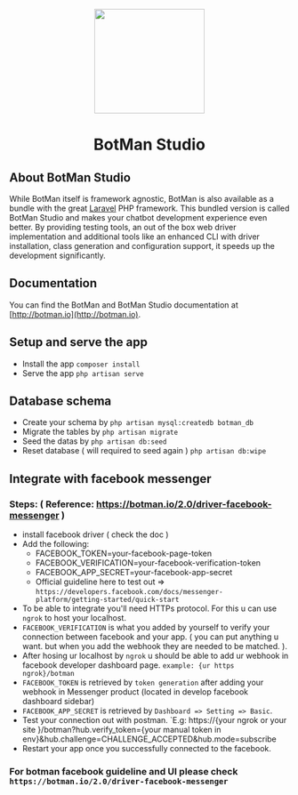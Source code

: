 <p align="center"><img height="188" width="198" src="https://botman.io/img/botman.png"></p>
<h1 align="center">BotMan Studio</h1>

## About BotMan Studio

While BotMan itself is framework agnostic, BotMan is also available as a bundle with the great [Laravel](https://laravel.com) PHP framework. This bundled version is called BotMan Studio and makes your chatbot development experience even better. By providing testing tools, an out of the box web driver implementation and additional tools like an enhanced CLI with driver installation, class generation and configuration support, it speeds up the development significantly.

## Documentation

You can find the BotMan and BotMan Studio documentation at [http://botman.io](http://botman.io).

## Setup and serve the app
- Install the app `composer install`
- Serve the app `php artisan serve`

## Database schema
- Create your schema by `php artisan mysql:createdb botman_db`
- Migrate the tables by `php artisan migrate`
- Seed the datas by `php artisan db:seed`
- Reset database ( will required to seed again ) `php artisan db:wipe`

## Integrate with facebook messenger
### Steps: ( Reference: https://botman.io/2.0/driver-facebook-messenger )
- install facebook driver ( check the doc )
- Add the following: 
  + FACEBOOK_TOKEN=your-facebook-page-token
  + FACEBOOK_VERIFICATION=your-facebook-verification-token
  + FACEBOOK_APP_SECRET=your-facebook-app-secret
  * Official guideline here to test out => `https://developers.facebook.com/docs/messenger-platform/getting-started/quick-start`
- To be able to integrate you'll need HTTPs protocol. For this u can use `ngrok` to host your localhost.
- `FACEBOOK_VERIFICATION` is what you added by yourself to verify your connection between facebook and your app. ( you can put anything u want. but when you add the webhook they are needed to be matched. ).
- After hosing ur localhost by `ngrok` u should be able to add ur webhook in facebook developer dashboard page. `example: {ur https ngrok}/botman`
- `FACEBOOK_TOKEN` is retrieved by `token generation` after adding your webhook in Messenger product (located in develop facebook dashboard sidebar)
- `FACEBOOK_APP_SECRET` is retrieved by `Dashboard => Setting => Basic`.
- Test your connection out with postman. `E.g: https://{your ngrok or your site }/botman?hub.verify_token={your manual token in env}&hub.challenge=CHALLENGE_ACCEPTED&hub.mode=subscribe
- Restart your app once you successfully connected to the facebook.

### For botman facebook guideline and UI please check `https://botman.io/2.0/driver-facebook-messenger`
